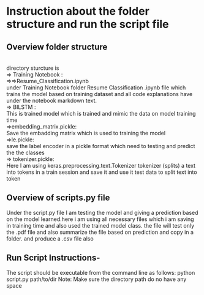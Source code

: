 # Instruction about the folder structure and run the script file<br />
## Overview folder structure
<br />
directory sturcture is 
<br />
=> Training Notebook : <br />
=>=>Resume_Classification.ipynb <br />
        under Training Notebook folder Resume Classification .ipynb file
        which trains the model based on training dataset and all code explanations have under the notebook markdown text.<br />
=> BILSTM : <br />
    This is trained model which is trained and mimic the data on model training time <br />
=>embedding_matrix.pickle: <br />
    Save the embadding matrix which is used to training the model <br />
=>le.pickle: <br />
    save the label encoder in a pickle format which need to testing and predict the the classes <br />
=> tokenizer.pickle: <br />
    Here I am using keras.preprocessing.text.Tokenizer tokenizer (splits) a text into tokens in a train session and save it and use it test data to split text
     into token <br />

## Overview of scripts.py file <br />
Under the script.py file I am testing the model and giving a prediction based on the model learned.here i am using all necessary files which i am saving in training time and also used the trained model class. the file will test only the .pdf file and also summarize the file based on prediction and copy in a folder. and produce a .csv file also
<br />

## Run Script Instructions- <br />
The script should be executable from the command line as follows: python script.py path/to/dir
Note: Make sure the directory path do no have any space